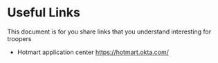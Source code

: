 # Useful Links
This document is for you share links that you understand interesting for troopers

- Hotmart application center
https://hotmart.okta.com/